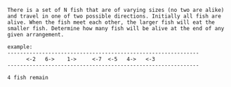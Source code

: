     There is a set of N fish that are of varying sizes (no two are alike) and travel in one of two possible directions. Initially all fish are alive. When the fish meet each other, the larger fish will eat the smaller fish. Determine how many fish will be alive at the end of any given arrangement.

    example:
    -------------------------------------------------------------
          <-2   6->    1->     <-7  <-5   4->   <-3
    -------------------------------------------------------------

    4 fish remain